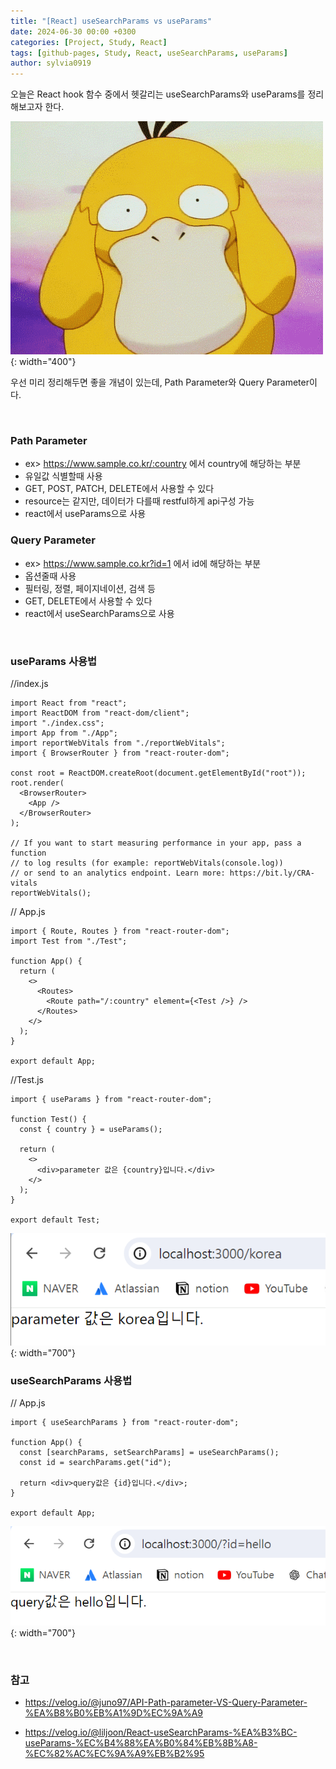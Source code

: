 ```yaml
---
title: "[React] useSearchParams vs useParams"
date: 2024-06-30 00:00 +0300
categories: [Project, Study, React]
tags: [github-pages, Study, React, useSearchParams, useParams]
author: sylvia0919
---
```


오늘은 React hook 함수 중에서 헷갈리는 useSearchParams와 useParams를 정리해보고자 한다.

![Desktop View](assets/img/posts/2024-06-30-React-useSearchParams-vs-useParams/3.gif){: width="400"}

우선 미리 정리해두면 좋을 개념이 있는데, Path Parameter와 Query Parameter이다.

&nbsp;&nbsp;

### Path Parameter
- ex> https://www.sample.co.kr/:country 에서 country에 해당하는 부분
- 유일값 식별할때 사용
- GET, POST, PATCH, DELETE에서 사용할 수 있다   
 - resource는 같지만, 데이터가 다를때 restful하게 api구성 가능
- react에서 useParams으로 사용



### Query Parameter
- ex> https://www.sample.co.kr?id=1 에서 id에 해당하는 부분
- 옵션줄때 사용 
 - 필터링, 정렬, 페이지네이션, 검색 등
- GET, DELETE에서 사용할 수 있다
- react에서 useSearchParams으로 사용

&nbsp;&nbsp;

### useParams 사용법 

//index.js
```
import React from "react";
import ReactDOM from "react-dom/client";
import "./index.css";
import App from "./App";
import reportWebVitals from "./reportWebVitals";
import { BrowserRouter } from "react-router-dom";

const root = ReactDOM.createRoot(document.getElementById("root"));
root.render(
  <BrowserRouter>
    <App />
  </BrowserRouter>
);

// If you want to start measuring performance in your app, pass a function
// to log results (for example: reportWebVitals(console.log))
// or send to an analytics endpoint. Learn more: https://bit.ly/CRA-vitals
reportWebVitals();
```

// App.js
```
import { Route, Routes } from "react-router-dom";
import Test from "./Test";

function App() {
  return (
    <>
      <Routes>
        <Route path="/:country" element={<Test />} />
      </Routes>
    </>
  );
}

export default App;
```

//Test.js
```
import { useParams } from "react-router-dom";

function Test() {
  const { country } = useParams();

  return (
    <>
      <div>parameter 값은 {country}입니다.</div>
    </>
  );
}

export default Test;
```

![Desktop View](assets/img/posts/2024-06-30-React-useSearchParams-vs-useParams/2.png){: width="700"}

### useSearchParams 사용법

// App.js   
```
import { useSearchParams } from "react-router-dom";

function App() {
  const [searchParams, setSearchParams] = useSearchParams();
  const id = searchParams.get("id");

  return <div>query값은 {id}입니다.</div>;
}

export default App;
```

![Desktop View](assets/img/posts/2024-06-30-React-useSearchParams-vs-useParams/1.png){: width="700"}

&nbsp;&nbsp;

### 참고
 - <https://velog.io/@juno97/API-Path-parameter-VS-Query-Parameter-%EA%B8%B0%EB%A1%9D%EC%9A%A9>

 - <https://velog.io/@liljoon/React-useSearchParams-%EA%B3%BC-useParams-%EC%B4%88%EA%B0%84%EB%8B%A8-%EC%82%AC%EC%9A%A9%EB%B2%95>
